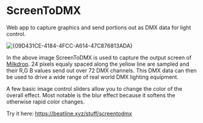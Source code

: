 # ScreenToDMX
Web app to capture graphics and send portions out as DMX data for light control.

![{09D431CE-4184-4FCC-A614-47C876813ADA}](https://github.com/user-attachments/assets/6075a36f-be95-4226-8428-f9654cb02714)

In the above image ScreenToDMX is used to capture the output screen of [Milkdrop](https://github.com/milkdrop2077/MilkDrop3). 24 pixels equaly spaced along the yellow line are sampled and their R,G B values send out over 72 DMX channels.
This DMX data can then be used to drive a wide range of real world DMX lighting equipment.

A few basic image control sliders allow you to change the color of the overall effect. Most notable is the blur effect because it softens the otherwise rapid color changes.

Try it here: https://beatline.xyz/stuff/screentodmx
